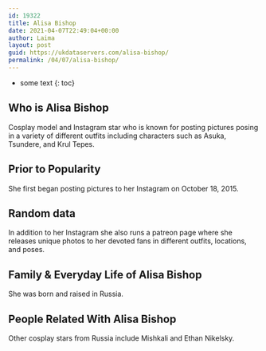```yaml
---
id: 19322
title: Alisa Bishop
date: 2021-04-07T22:49:04+00:00
author: Laima
layout: post
guid: https://ukdataservers.com/alisa-bishop/
permalink: /04/07/alisa-bishop/
---
```


* some text
{: toc}


## Who is Alisa Bishop
                  
                  
                  
Cosplay model and Instagram star who is known for posting pictures posing in a variety of different outfits including characters such as Asuka, Tsundere, and Krul Tepes. 
                  
              
            
              
            
                
                
                
## Prior to Popularity
                  
                  
                  
She first began posting pictures to her Instagram on October 18, 2015. 
                  
              
            
              
            
                
                
                
## Random data
                  
                  
                  
In addition to her Instagram she also runs a patreon page where she releases unique photos to her devoted fans in different outfits, locations, and poses. 
                  
              
            
              
            
                
                
                
## Family & Everyday Life of Alisa Bishop
                  
                  
                  
She was born and raised in Russia. 
                  
              
            
              
            
                
                
                
## People Related With Alisa Bishop
                  
                  
                  
Other cosplay stars from Russia include Mishkali and Ethan Nikelsky. 
                  
              
            
              
            
                
              
            
              
              
            
            
              
            
          
          
          